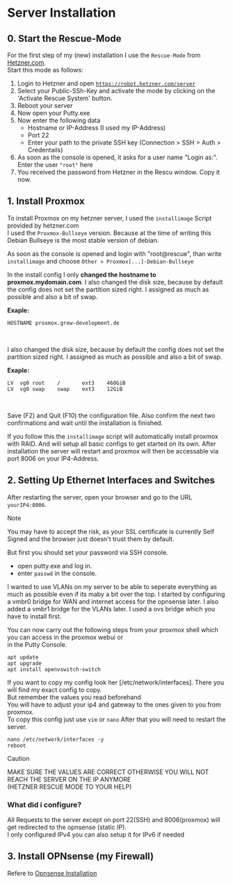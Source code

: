# Server Installation

## 0. Start the Rescue-Mode
For the first step of my (new) installation I use the `Rescue-Mode` from [Hetzner.com](https://hetzner.com).<br>
Start this mode as follows:
1. Login to Hetzner and open [`https://robot.hetzner.com/server`](https://robot.hetzner.com/server)
2. Select your Public-SSh-Key and activate the mode by clicking on the 'Activate Rescue System' button.
3. Reboot your server
4. Now open your Putty.exe
5. Now enter the following data
    * Hostname or IP-Address (I used my IP-Address)
    * Port 22
    * Enter your path to the private SSH key (Connection > SSH > Auth > Credentails)
6. As soon as the console is opened, it asks for a user name "Login as:". Enter the user `"root"` here
7. You received the password from Hetzner in the Rescu window. Copy it now.



## 1. Install Proxmox
To install Proxmox on my hetzner server, I used the `installimage` Script provided by hetzner.com<br>
I used the `Proxmox-Bullseye` version. Because at the time of writing this Debian Bullseye is the most stable version of debian.

As soon as the console is opened and login with "root@rescue", than write `installimage` and choose `Other > Proxmox[...]-Debian-Bullseye`

In the install config I only **changed the hostname to proxmox.mydomain.com**. I also changed the disk size, because by default the config does not set the partition sized right. I assigned as much as possible and also a bit of swap.

**Exaple:**
```
HOSTNAME proxmox.grew-development.de
```
<br>

I also changed the disk size, because by default the config does not set the partition sized right. I assigned as much as possible and also a bit of swap.

**Exaple:**
```
LV  vg0 root    /       ext3    460GiB
LV  vg0 swap    swap    ext3    12GiB 
```
<br>

Save (F2) and Quit (F10) the configuration file.
Also confirm the next two confirmations and wait until the installation is finished.

If you follow this the `installimage` script will automatically install proxmox with RAID. And will setup all basic configs to get started on its own.
After installation the server will restart and proxmox will then be accessable via port 8006 on your IP4-Address.



## 2. Setting Up Ethernet Interfaces and Switches
After restarting the server, open your browser and go to the URL `yourIP4:8006`.

> [!NOTE]
> You may have to accept the risk, as your SSL certificate is currently Self Signed and the browser just doesn't trust them by default.

But first you should set your password via SSH console.<br>
* open putty.exe and log in.
* enter `passwd` in the console.

I wanted to use VLANs on my server to be able to seperate everything as much as possible even if its maby a bit over the top. I started by configuring a vmbr0 bridge for WAN and internet access for the opnsense later. I also added a vmbr1 bridge for the VLANs later. I used a ovs bridge which you have to install first.

You can now carry out the following steps from your proxmox shell which you can access in the proxmox webui or<br>
in the Putty Console.

```
apt update
apt upgrade
apt install openvswitch-switch
```

If you want to copy my config look her [/etc/network/interfaces]. There you will find my exact config to copy.<br>
But remember the values you read beforehand<br>
You will have to adjust your ip4 and gateway to the ones given to you from proxmox.<br>
To copy this config just use `vim` or `nano`
After that you will need to restart the server.

```
nano /etc/network/interfaces -y
reboot
```

> [!CAUTION]
> MAKE SURE THE VALUES ARE CORRECT OTHERWISE YOU WILL NOT REACH THE SERVER ON THE IP ANYMORE<br>
> (HETZNER RESCUE MODE TO YOUR HELP)

### What did i configure?
All Requests to the server except on port 22(SSH) and 8006(proxmox) will get redirected to the opnsense (static IP).<br>
I only configured IPv4 you can also setup it for IPv6 if needed



## 3. Install OPNsense (my Firewall)
Refere to [Opnsense Installation](./proxmox/opnsense/SETUP.md)
